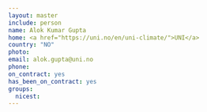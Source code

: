 ```yaml
---
layout: master
include: person
name: Alok Kumar Gupta
home: <a href="https://uni.no/en/uni-climate/">UNI</a>
country: "NO"
photo:
email: alok.gupta@uni.no
phone:
on_contract: yes
has_been_on_contract: yes
groups:
  nicest:
---
```


